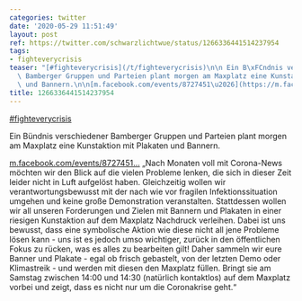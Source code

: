 ```yaml
---
categories: twitter
date: '2020-05-29 11:51:49'
layout: post
ref: https://twitter.com/schwarzlichtwue/status/1266336441514237954
tags:
- fighteverycrisis
teaser: "[#fighteverycrisis](/t/fighteverycrisis)\n\n Ein B\xFCndnis verschiedener\
  \ Bamberger Gruppen und Parteien plant morgen am Maxplatz eine Kunstaktion mit Plakaten\
  \ und Bannern.\n\n[m.facebook.com/events/8727451\u2026](https://m.facebook.com/events/872745123231796)"
title: 1266336441514237954
---
```

[#fighteverycrisis](/t/fighteverycrisis)

 Ein Bündnis verschiedener Bamberger Gruppen und Parteien plant morgen am Maxplatz eine Kunstaktion mit Plakaten und Bannern.

[m.facebook.com/events/8727451…](https://m.facebook.com/events/872745123231796)
„Nach Monaten voll mit Corona-News möchten wir den Blick auf die vielen Probleme lenken, die sich in dieser Zeit leider nicht in Luft aufgelöst haben. Gleichzeitig wollen wir verantwortungsbewusst mit der nach wie vor fragilen Infektionssituation umgehen und keine große 
 Demonstration veranstalten. Stattdessen wollen wir all unseren Forderungen und Zielen mit Bannern und Plakaten in einer riesigen Kunstaktion auf dem Maxplatz Nachdruck verleihen.
Dabei ist uns bewusst, dass eine symbolische Aktion wie diese nicht all jene Probleme lösen kann - uns ist es jedoch umso wichtiger, zurück in den öffentlichen Fokus zu rücken, was es alles zu bearbeiten gilt!
Daher sammeln wir eure Banner und Plakate - egal ob frisch gebastelt, von der letzten Demo oder Klimastreik - und werden mit diesen den Maxplatz füllen.
Bringt sie am Samstag zwischen 14:00 und 14:30 (natürlich kontaktlos) auf dem Maxplatz vorbei und zeigt, dass es nicht nur um die Coronakrise geht.“